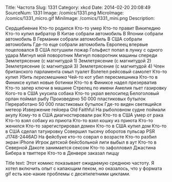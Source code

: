 Title: Частота 
Slug: 1331 
Category: xkcd 
Date: 2014-02-20 20:08:49 
SourceNum: 1331 
Image: /comics/1331.png 
MicroImage: /comics/1331_micro.gif 
MiniImage: /comics/1331_mini.png 
Description:   

Сердцебиение
Кто-то родился
Кто-то умер
Кто-то правит Википедию
Кто-то купил вибратор
В Китае собрали автомобиль
В Японии собрали автомобиль
В Германии собрали автомобиль
В США собрали автомобиль
Где-то еще собрали автомобиль
Европеец впервые поцеловался
В США потушили пожар
Гольфист попал в лунку с одного удара
Мигнул мой поворотник
Мигнул поворотник машины спереди
Землетрясение (с магнитудой 1)
Землетрясение (с магнитудой 2)
Землетрясение (с магнитудой 3)
Землетрясение (с магнитудой 4)
Член британского парламента смыл туалет
Взлетел рейсовый самолет
Кто-то купил _Убить пересмешника_
Чей-то кот убил пересмешника
Кто-то в Финиксе купил новые ботинки
Кто-то в Финиксе надел презерватив
Кто-то запер ключи в машине
Стрелец по имени Амелия пьет газировку
Кого-то в США укусила собака
Кто-то украл велосипед
Белоголовый орлан поймал рыбу
Произведено 50 000 пластиковых бутылок
Переработано 50 000 пластиковых бутылок
Где-то виден светящийся метеор
Извержение гейзера Old Faithful
На рыболовном судне поймали акулу
Кому-то в США диагностировали рак
Кто-то в США умер от рака
Кто-то взял собаку из приюта
Кто-то взял кошку из приюта
Кто-то женился
Кто-то зарегистрировал домен
Кто-то в США купил дом
Кто-то в США сделал татуировку
Совершил тысячу оборотов пульсар PSR J1748-2446AD
На фейсбуке кто-то соврал о возрасте
Кто-то разбил экран iPhone
Игрок детской бейсбольной лиги выбыл в аут
Кто-то в Северной Дакоте занимается сексом
Кто-то зафолловил Джастина Бибера в твиттере
Кто-то в Денвере заказал пиццу

Title text: Этот комикс показывает ожидаемую среднюю частоту. Я хотел включить опыт с капающим пеком, но оказалось, что у формата gif есть кое-какие проблемы с десятилетними циклами.